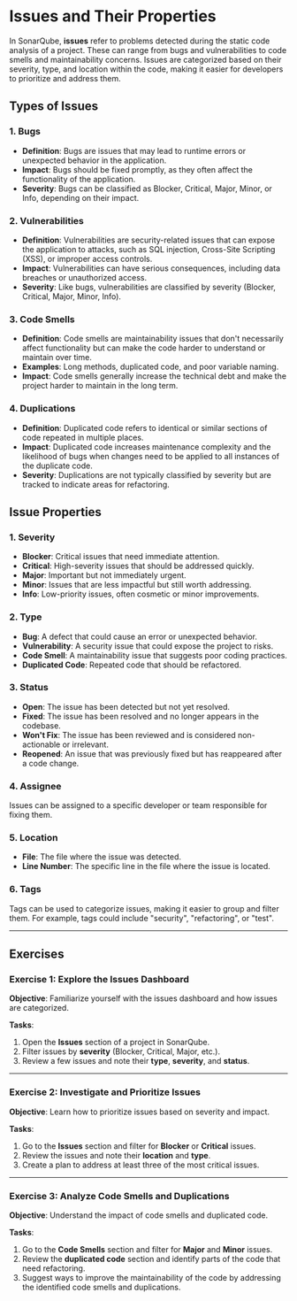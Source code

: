 # Issues and Their Properties

In SonarQube, **issues** refer to problems detected during the static code 
analysis of a project. These can range from bugs and vulnerabilities to 
code smells and maintainability concerns. Issues are categorized based on 
their severity, type, and location within the code, making it easier for 
developers to prioritize and address them.    

## Types of Issues

### 1. Bugs

- **Definition**: Bugs are issues that may lead to runtime errors or 
  unexpected behavior in the application.
- **Impact**: Bugs should be fixed promptly, as they often affect the 
  functionality of the application.
- **Severity**: Bugs can be classified as Blocker, Critical, Major, Minor, 
  or Info, depending on their impact. 

### 2. Vulnerabilities

- **Definition**: Vulnerabilities are security-related issues that can 
  expose the application to attacks, such as SQL injection, Cross-Site 
  Scripting (XSS), or improper access controls.
- **Impact**: Vulnerabilities can have serious consequences, including data 
  breaches or unauthorized access.
- **Severity**: Like bugs, vulnerabilities are classified by severity 
  (Blocker, Critical, Major, Minor, Info). 

### 3. Code Smells

- **Definition**: Code smells are maintainability issues that don't 
  necessarily affect functionality but can make the code harder to understand 
  or maintain over time.
- **Examples**: Long methods, duplicated code, and poor variable naming.
- **Impact**: Code smells generally increase the technical debt and make 
  the project harder to maintain in the long term. 

### 4. Duplications

- **Definition**: Duplicated code refers to identical or similar sections 
  of code repeated in multiple places.
- **Impact**: Duplicated code increases maintenance complexity and the 
  likelihood of bugs when changes need to be applied to all instances of the 
  duplicate code.
- **Severity**: Duplications are not typically classified by severity but 
  are tracked to indicate areas for refactoring. 

## Issue Properties

### 1. Severity

- **Blocker**: Critical issues that need immediate attention.
- **Critical**: High-severity issues that should be addressed quickly.
- **Major**: Important but not immediately urgent.
- **Minor**: Issues that are less impactful but still worth addressing.
- **Info**: Low-priority issues, often cosmetic or minor improvements.

### 2. Type

- **Bug**: A defect that could cause an error or unexpected behavior.
- **Vulnerability**: A security issue that could expose the project to risks.
- **Code Smell**: A maintainability issue that suggests poor coding practices.
- **Duplicated Code**: Repeated code that should be refactored.

### 3. Status

- **Open**: The issue has been detected but not yet resolved.
- **Fixed**: The issue has been resolved and no longer appears in the codebase.
- **Won't Fix**: The issue has been reviewed and is considered non-actionable or irrelevant.
- **Reopened**: An issue that was previously fixed but has reappeared after a code change.

### 4. Assignee

Issues can be assigned to a specific developer or team responsible for 
fixing them. 

### 5. Location

- **File**: The file where the issue was detected.
- **Line Number**: The specific line in the file where the issue is located.

### 6. Tags

Tags can be used to categorize issues, making it easier to group and filter 
them. For example, tags could include "security", "refactoring", or "test". 

---

## Exercises

### Exercise 1: Explore the Issues Dashboard

**Objective**: 
Familiarize yourself with the issues dashboard and how issues are categorized.

**Tasks**:
1. Open the **Issues** section of a project in SonarQube.
2. Filter issues by **severity** (Blocker, Critical, Major, etc.).
3. Review a few issues and note their **type**, **severity**, and **status**.

---

### Exercise 2: Investigate and Prioritize Issues

**Objective**: 
Learn how to prioritize issues based on severity and impact.

**Tasks**:
1. Go to the **Issues** section and filter for **Blocker** or **Critical** issues.
2. Review the issues and note their **location** and **type**.
3. Create a plan to address at least three of the most critical issues.

---

### Exercise 3: Analyze Code Smells and Duplications

**Objective**: 
Understand the impact of code smells and duplicated code.

**Tasks**:
1. Go to the **Code Smells** section and filter for **Major** 
   and **Minor** issues.
2. Review the **duplicated code** section and identify parts of the code 
   that need refactoring. 
3. Suggest ways to improve the maintainability of the code by addressing 
   the identified code smells and duplications. 
